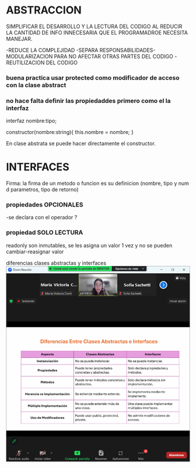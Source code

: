 # ABSTRACCION
SIMPLIFICAR EL DESARROLLO Y LA LECTURA DEL CODIGO AL REDUCIR LA CANTIDAD DE INFO INNECESARIA QUE EL PROGRAMADROE NECESITA MANEJAR.

-REDUCE LA COMPLEJIDAD
-SEPARA RESPONSABILIDADES-MODULARIZACION PARA NO AFECTAR OTRAS PARTES DEL CODIGO
-REUTILIZACION DEL CODIGO

### buena practica usar protected como modificador de acceso con la clase abstract

### no hace falta definir las propiedaddes primero como el la interfaz

interfaz
nombre:tipo;

constructor(nombre:string){
    this.nombre = nombre;
}

En clase abstrata se puede hacer directamente el constructor.


# INTERFACES
Firma: la firma de un metodo o funcion es su definicion (nombre, tipo y num d parametros, tipo de retorno)

### propiedades OPCIONALES
-se declara con el operador ?

### propiedad SOLO LECTURA
readonly
son inmutables, se les asigna un valor 1 vez y no se pueden cambiar-reasignar valor


diferencias clases abstractas y interfaces
![alt text](image.png)

